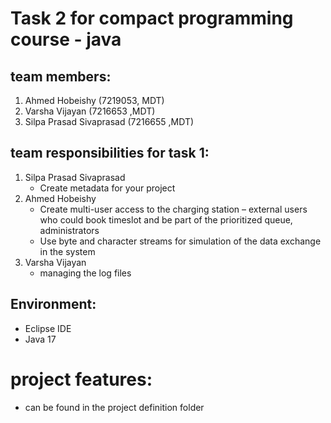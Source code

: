 # Task 2 for compact programming course - java

## team members:
1. Ahmed Hobeishy (7219053, MDT)
2. Varsha Vijayan (7216653 ,MDT)
3. Silpa Prasad Sivaprasad (7216655 ,MDT)


## team responsibilities for task 1:
1. Silpa Prasad Sivaprasad 
   - Create metadata for your project
2. Ahmed Hobeishy
   - Create multi-user access to the charging station – external users who could book timeslot and be part of the prioritized queue, administrators
   -  Use byte and character streams for simulation of the data exchange in the system  
3. Varsha Vijayan 
   - managing the log files

## Environment:
- Eclipse IDE
- Java 17

# project features:
- can be found in the project definition folder 